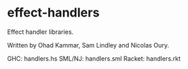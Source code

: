 effect-handlers
===============

Effect handler libraries.

Written by Ohad Kammar, Sam Lindley and Nicolas Oury.

  GHC:    handlers.hs
  SML/NJ: handlers.sml
  Racket: handlers.rkt
